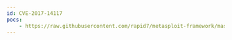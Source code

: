 ```yaml
---
id: CVE-2017-14117
pocs:
    - https://raw.githubusercontent.com/rapid7/metasploit-framework/master/modules/auxiliary/scanner/wproxy/att_open_proxy.py
---
```

